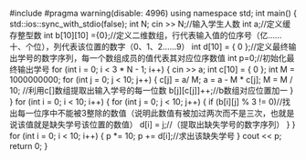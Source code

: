 #include<iostream>
#pragma warning(disable: 4996)
using namespace std;
int main()
{
    std::ios::sync_with_stdio(false);
    int N;
    cin >> N;//输入学生人数
    int a;//定义缓存整型数
    int b[10][10] ={0};//定义二维数组，行代表输入值的位序号（亿……十、个位），列代表该位置的数字（0、1、2……9）
    int d[10] = { 0 };//定义最终输出学号的数字序列，每一个数组成员的值代表其对应位序数值
    int p=0;//初始化最终输出学号
    for (int i = 0; i < 3 * N - 1; i++)
    {
        cin >> a;
        int c[10] = { 0 };
        int M = 1000000000;
        for (int j = 0; j < 10; j++)
        {
            c[j] = a/ M;
            a = a - M * c[j];
            M = M / 10; //利用c[]数组提取出输入学号的每一位数
            b[j][c[j]]++;//b数组对应位置加一
        }
    }
    for (int i = 0; i < 10; i++)
    {
        for (int j = 0; j < 10; j++)
        {
            if (b[i][j] % 3 != 0)//找出每一位序中不能被3整除的数值（说明此数值有被加过两次而不是三次，也就是说该值就是缺失学号该位置的数值）
                d[i] = j;//（提取出缺失学号的数字序列）
        }
    }
    for (int i = 0; i < 10; i++)
    { 
        p *= 10;
        p += d[i];//求出该缺失学号
    }
    cout << p;
    return 0;
}